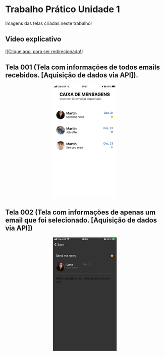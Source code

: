 # Trabalho Prático Unidade 1
Imagens das telas criadas neste trabalho!
## Video explicativo
  [![Clique aqui para ser redirecionado!]](https://youtu.be/mefGli7lCLw)
## Tela 001 (Tela com informações de todos emails recebidos. [Aquisição de dados via API]).

<p align="center">
  <img src="https://github.com/yJFelipeSS/DevMobile-2021.2/blob/main/trabalho001/Print%20Tela%20%23001.jpg" width="40%" height="40%">
</p>

## Tela 002 (Tela com informações de apenas um email que foi selecionado. [Aquisição de dados via API])

<p align="center">
  <img src="https://github.com/yJFelipeSS/DevMobile-2021.2/blob/main/trabalho001/Print%20Tela%20%23002.jpg" width="40%" height="40%">
</p>
